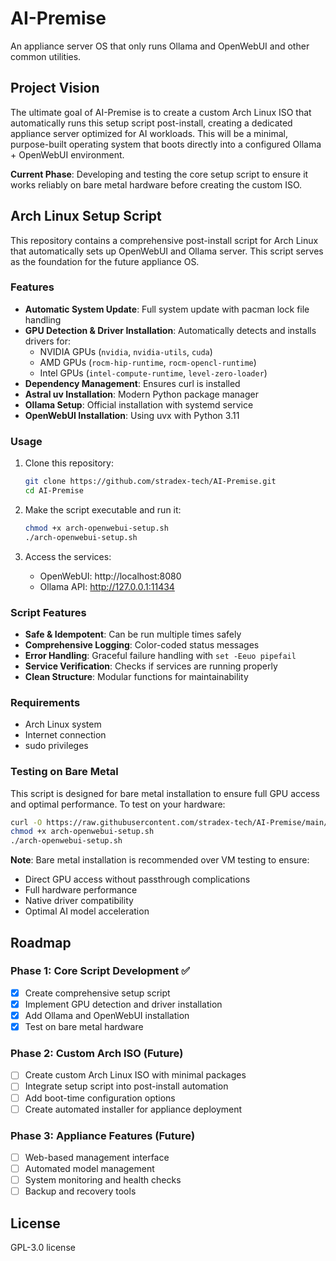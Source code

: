 # AI-Premise

An appliance server OS that only runs Ollama and OpenWebUI and other common utilities.

## Project Vision

The ultimate goal of AI-Premise is to create a custom Arch Linux ISO that automatically runs this setup script post-install, creating a dedicated appliance server optimized for AI workloads. This will be a minimal, purpose-built operating system that boots directly into a configured Ollama + OpenWebUI environment.

**Current Phase**: Developing and testing the core setup script to ensure it works reliably on bare metal hardware before creating the custom ISO.

## Arch Linux Setup Script

This repository contains a comprehensive post-install script for Arch Linux that automatically sets up OpenWebUI and Ollama server. This script serves as the foundation for the future appliance OS.

### Features

- **Automatic System Update**: Full system update with pacman lock file handling
- **GPU Detection & Driver Installation**: Automatically detects and installs drivers for:
  - NVIDIA GPUs (`nvidia`, `nvidia-utils`, `cuda`)
  - AMD GPUs (`rocm-hip-runtime`, `rocm-opencl-runtime`)
  - Intel GPUs (`intel-compute-runtime`, `level-zero-loader`)
- **Dependency Management**: Ensures curl is installed
- **Astral uv Installation**: Modern Python package manager
- **Ollama Setup**: Official installation with systemd service
- **OpenWebUI Installation**: Using uvx with Python 3.11

### Usage

1. Clone this repository:
   ```bash
   git clone https://github.com/stradex-tech/AI-Premise.git
   cd AI-Premise
   ```

2. Make the script executable and run it:
   ```bash
   chmod +x arch-openwebui-setup.sh
   ./arch-openwebui-setup.sh
   ```

3. Access the services:
   - OpenWebUI: http://localhost:8080
   - Ollama API: http://127.0.0.1:11434

### Script Features

- **Safe & Idempotent**: Can be run multiple times safely
- **Comprehensive Logging**: Color-coded status messages
- **Error Handling**: Graceful failure handling with `set -Eeuo pipefail`
- **Service Verification**: Checks if services are running properly
- **Clean Structure**: Modular functions for maintainability

### Requirements

- Arch Linux system
- Internet connection
- sudo privileges

### Testing on Bare Metal

This script is designed for bare metal installation to ensure full GPU access and optimal performance. To test on your hardware:

```bash
curl -O https://raw.githubusercontent.com/stradex-tech/AI-Premise/main/arch-openwebui-setup.sh
chmod +x arch-openwebui-setup.sh
./arch-openwebui-setup.sh
```

**Note**: Bare metal installation is recommended over VM testing to ensure:
- Direct GPU access without passthrough complications
- Full hardware performance
- Native driver compatibility
- Optimal AI model acceleration

## Roadmap

### Phase 1: Core Script Development ✅
- [x] Create comprehensive setup script
- [x] Implement GPU detection and driver installation
- [x] Add Ollama and OpenWebUI installation
- [x] Test on bare metal hardware

### Phase 2: Custom Arch ISO (Future)
- [ ] Create custom Arch Linux ISO with minimal packages
- [ ] Integrate setup script into post-install automation
- [ ] Add boot-time configuration options
- [ ] Create automated installer for appliance deployment

### Phase 3: Appliance Features (Future)
- [ ] Web-based management interface
- [ ] Automated model management
- [ ] System monitoring and health checks
- [ ] Backup and recovery tools

## License

GPL-3.0 license
